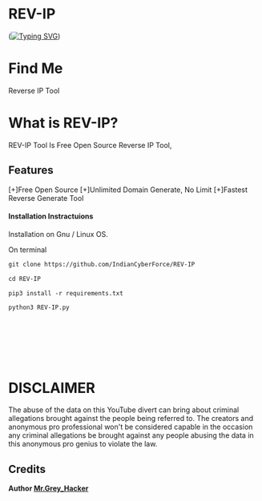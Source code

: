 # REV-IP
([![Typing SVG](https://readme-typing-svg.demolab.com?font=Fira+Code&pause=1000&color=E5B50BE0&background=0C342E00&width=433&height=52&lines=Jai+Siya+Ram;REV+IP+TOOL;Developed+By+Mr.Grey+Hacker;INDIAN+CYBER+FORCE;Mr.Grey+Hacker+Founder+Of+Team+ICF;Hawk%2C+Arhaan%2C+4NON_4K5K%2CCYBER-REPAR%2CUnknown404%2CMr.Grey+Hacker)](https://git.io/typing-svg))
# Find Me
Reverse IP Tool 
 # What is REV-IP?
REV-IP Tool Is Free Open Source Reverse IP Tool,

## Features
[+]Free Open Source
[+]Unlimited Domain Generate, No Limit
[+]Fastest Reverse Generate Tool

<h4> Installation Instractuions </h4>


Installation on Gnu / Linux OS. </br>

On terminal </br>


```diff
git clone https://github.com/IndianCyberForce/REV-IP
```

```diff
cd REV-IP
```

```diff
pip3 install -r requirements.txt
```

```diff
python3 REV-IP.py
```

</br> </br>

</br> </br>

# DISCLAIMER
The abuse of the data on this YouTube divert can bring about criminal allegations brought against the people being referred to. The creators and anonymous pro professional won't be considered capable in the occasion any criminal allegations be brought against any people abusing the data in this anonymous pro genius to violate the law.

## Credits

<b> Author <a href="https://www.facebook.com/TeamIndianCyberForce">Mr.Grey_Hacker</a>

</p>


